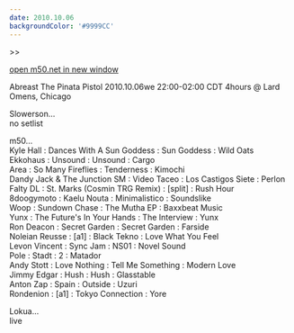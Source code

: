 ```yaml
---
date: 2010.10.06
backgroundColor: '#9999CC'
---
```


\>>

[open m50.net in new window  
](http://m50.net/)  

Abreast The Pinata Pistol 2010.10.06we 22:00-02:00 CDT 4hours @ Lard Omens, Chicago  

Slowerson...  
no setlist  

m50...  
Kyle Hall : Dances With A Sun Goddess : Sun Goddess : Wild Oats  
Ekkohaus : Unsound : Unsound : Cargo  
Area : So Many Fireflies : Tenderness : Kimochi  
Dandy Jack & The Junction SM : Video Taceo : Los Castigos Siete : Perlon  
Falty DL : St. Marks (Cosmin TRG Remix) : \[split\] : Rush Hour  
8doogymoto : Kaelu Nouta : Minimalistico : Soundslike  
Woop : Sundown Chase : The Mutha EP : Baxxbeat Music  
Yunx : The Future's In Your Hands : The Interview : Yunx  
Ron Deacon : Secret Garden : Secret Garden : Farside  
Noleian Reusse : \[a1\] : Black Tekno : Love What You Feel  
Levon Vincent : Sync Jam : NS01 : Novel Sound  
Pole : Stadt : 2 : Matador  
Andy Stott : Love Nothing : Tell Me Something : Modern Love  
Jimmy Edgar : Hush : Hush : Glasstable  
Anton Zap : Spain : Outside : Uzuri  
Rondenion : \[a1\] : Tokyo Connection : Yore  

Lokua...  
live